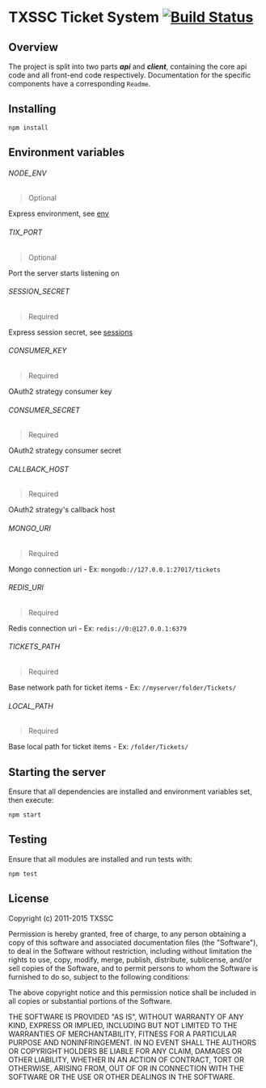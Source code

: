 TXSSC Ticket System [![Build Status](https://travis-ci.org/TxSSC/Ticket-System.svg?branch=master)](https://travis-ci.org/TxSSC/Ticket-System)
===================

## Overview

The project is split into two parts ***api*** and ***client***, containing the core api code and all front-end code respectively. Documentation for the specific components have a corresponding `Readme`.


## Installing

```shell
npm install
```


## Environment variables

###### NODE_ENV

> Optional

Express environment, see [env](http://expressjs.com/api.html#app-settings)

###### TIX_PORT

> Optional

Port the server starts listening on

###### SESSION_SECRET

> Required

Express session secret, see [sessions](http://www.senchalabs.org/connect/middleware-session.html)

###### CONSUMER_KEY

> Required

OAuth2 strategy consumer key

###### CONSUMER_SECRET

> Required

OAuth2 strategy consumer secret

###### CALLBACK_HOST

> Required

OAuth2 strategy's callback host

###### MONGO_URI

> Required

Mongo connection uri - Ex: `mongodb://127.0.0.1:27017/tickets`

###### REDIS_URI

> Required

Redis connection uri - Ex: `redis://0:@127.0.0.1:6379`

###### TICKETS_PATH

> Required

Base network path for ticket items - Ex: `//myserver/folder/Tickets/`

###### LOCAL_PATH

> Required

Base local path for ticket items - Ex: `/folder/Tickets/`


## Starting the server

Ensure that all dependencies are installed and environment variables set, then execute:

```shell
npm start
```


## Testing

Ensure that all modules are installed and run tests with:

```shell
npm test
```


## License

Copyright (c) 2011-2015 TXSSC

Permission is hereby granted, free of charge, to any person obtaining a copy of this software and associated documentation files (the "Software"), to deal in the Software without restriction, including without limitation the rights to use, copy, modify, merge, publish, distribute, sublicense, and/or sell copies of the Software, and to permit persons to whom the Software is furnished to do so, subject to the following conditions:

The above copyright notice and this permission notice shall be included in all copies or substantial portions of the Software.

THE SOFTWARE IS PROVIDED "AS IS", WITHOUT WARRANTY OF ANY KIND, EXPRESS OR IMPLIED, INCLUDING BUT NOT LIMITED TO THE WARRANTIES OF MERCHANTABILITY, FITNESS FOR A PARTICULAR PURPOSE AND NONINFRINGEMENT. IN NO EVENT SHALL THE AUTHORS OR COPYRIGHT HOLDERS BE LIABLE FOR ANY CLAIM, DAMAGES OR OTHER LIABILITY, WHETHER IN AN ACTION OF CONTRACT, TORT OR OTHERWISE, ARISING FROM, OUT OF OR IN CONNECTION WITH THE SOFTWARE OR THE USE OR OTHER DEALINGS IN THE SOFTWARE.
